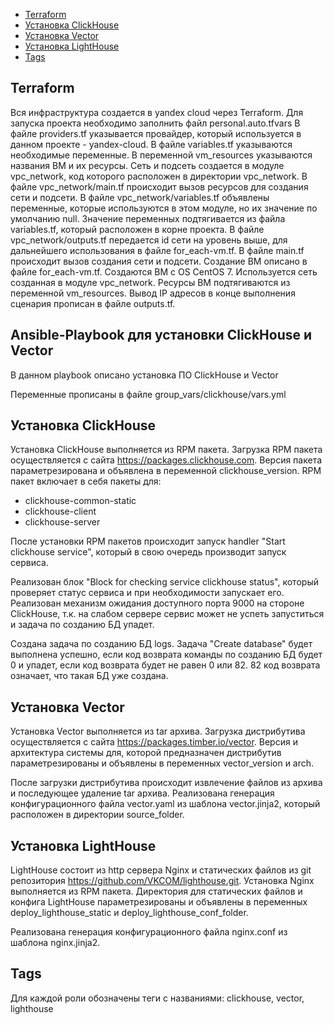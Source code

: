 - [Terraform](#Terraform)
- [Установка ClickHouse](#Установка-ClickHouse)
- [Установка Vector](#Установка-Vector)
- [Установка LightHouse](#Установка-LightHouse)
- [Tags](#Tags)

## Terraform
Вся инфраструктура создается в yandex cloud через Terraform.
Для запуска проекта необходимо заполнить файл personal.auto.tfvars
В файле providers.tf указывается провайдер, который используется в данном проекте - yandex-cloud.
В файле variables.tf указываются необходимые переменные. В переменной vm_resources указываются названия ВМ и их ресурсы.
Сеть и подсеть создается в модуле vpc_network, код которого расположен в директории vpc_network.
В файле vpc_network/main.tf происходит вызов ресурсов для создания сети и подсети.
В файле vpc_network/variables.tf объявлены переменные, которые используются в этом модуле, но их значение по умолчанию null. Значение переменных подтягивается из файла variables.tf, который расположен в корне проекта.
В файле vpc_network/outputs.tf передается id сети на уровень выше, для дальнейшего использования в файле for_each-vm.tf.
В файле main.tf происходит вызов создания сети и подсети.
Создание ВМ описано в файле for_each-vm.tf. Создаются ВМ с OS CentOS 7. Используется сеть созданная в модуле vpc_network. Ресурсы ВМ подтягиваются из переменной vm_resources.
Вывод IP адресов в конце выполнения сценария прописан в файле outputs.tf.

## Ansible-Playbook для установки ClickHouse и Vector
В данном playbook описано установка ПО ClickHouse и Vector

Переменные прописаны в файле group_vars/clickhouse/vars.yml

## Установка ClickHouse
Установка ClickHouse выполняется из RPM пакета. Загрузка RPM пакета осуществляется с сайта https://packages.clickhouse.com.
Версия пакета параметрезирована и объявлена в переменной clickhouse_version.
RPM пакет включает в себя пакеты для:
- clickhouse-common-static
- clickhouse-client
- clickhouse-server

После установки RPM пакетов происходит запуск handler "Start clickhouse service", который в свою очередь производит запуск сервиса.

Реализован блок "Block for checking service clickhouse status", который проверяет статус сервиса и при необходимости запускает его.
Реализован механизм ожидания доступного порта 9000 на стороне ClickHouse, т.к. на слабом сервере сервис может не успеть запуститься и задача по созданию БД упадет.

Создана задача по созданию БД logs. Задача "Create database" будет выполнена успешно, если код возврата команды по созданию БД будет 0 и упадет, если код возврата будет не равен 0 или 82. 82 код возврата означает, что такая БД уже создана.

## Установка Vector
Установка Vector выполняется из tar архива. Загрузка дистрибутива осуществляется с сайта https://packages.timber.io/vector.
Версия и архитектура системы для, которой предназначен дистрибутив параметрезированы и объявлены в переменных vector_version и arch.

После загрузки дистрибутива происходит извлечение файлов из архива и последующее удаление tar архива.
Реализована генерация конфигурационного файла vector.yaml из шаблона vector.jinja2, который расположен в директории source_folder.

## Установка LightHouse
LightHouse состоит из http сервера Nginx и статических файлов из git репозитория https://github.com/VKCOM/lighthouse.git. Установка Nginx выполняется из RPM пакета.
Директория для статических файлов и конфига LightHouse параметрезированы и объявлены в переменных deploy_lighthouse_static и deploy_lighthouse_conf_folder.

Реализована генерация конфигурационного файла nginx.conf из шаблона nginx.jinja2.

## Tags
Для каждой роли обозначены теги с названиями: clickhouse, vector, lighthouse
